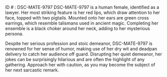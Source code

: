 ID # : DSC-MATE-9797
DSC-MATE-9797 is a human female, identified as a lawyer. Her most striking feature is her red lips, which draw attention to her face, topped with two pigtails. Mounted onto her ears are green cross earrings, which resemble talismans used in ancient magic. Completing her ensemble is a black choker around her neck, adding to her mysterious persona.

Despite her serious profession and stoic demeanor, DSC-MATE-9797 is renowned for her sense of humor, making use of her dry wit and deadpan delivery to catch her audience off guard. Disrupting her quiet demeanor, her jokes can be surprisingly hilarious and are often the highlight of any gathering. Approach her with caution, as you may become the subject of her next sarcastic remark.